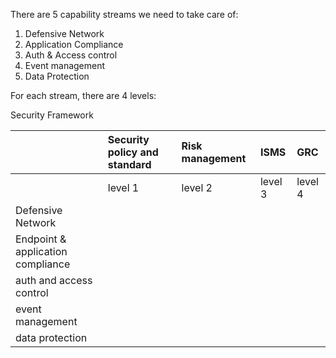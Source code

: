 There are 5 capability streams we need to take care of:

1. Defensive Network
2. Application Compliance
3. Auth & Access control
4. Event management
5. Data Protection

For each stream, there are 4 levels:

Security Framework

|  | Security policy and standard | Risk management | ISMS | GRC |
| :--- | :--- | :--- | :--- | :--- |
|  | level 1 | level 2 | level 3 | level 4 |
| Defensive Network |  |  |  |  |
| Endpoint & application compliance |  |  |  |  |
| auth and access control |  |  |  |  |
| event management |  |  |  |  |
| data protection |  |  |  |  |



